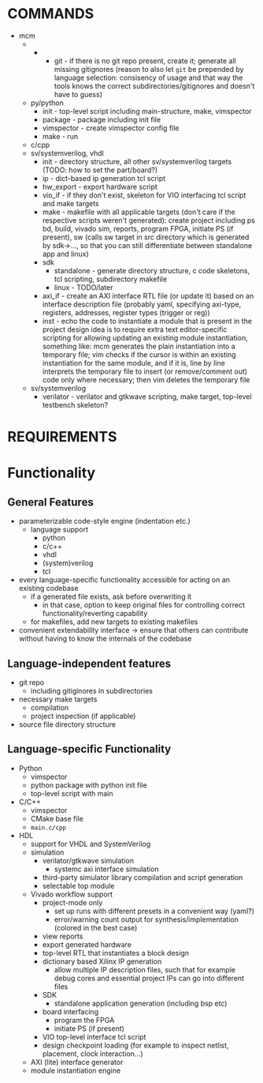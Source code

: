 # COMMANDS

* mcm
    * *
        * git           - if there is no git repo present, create it; generate 
          all missing gitignores (reason to also let `git` be prepended by 
          language selection: consisency of usage and that way the tools knows 
          the correct subdirectories/gitignores and doesn't have to guess)
    * py/python
        * init      - top-level script including main-structure, make, 
          vimspector
        * package   - package including init file
        * vimspector - create vimspector config file
        * make      - run
    * c/cpp
    * sv/systemverilog, vhdl
        * init      - directory structure, all other sv/systemverilog targets 
          (TODO: how to set the part/board?)
        * ip        - dict-based ip generation tcl script
        * hw_export - export hardware script
        * vio_if    - if they don't exist, skeleton for VIO interfacing tcl 
          script and make targets
        * make      - makefile with all applicable targets (don't care if the 
          respective scripts weren't generated): create project including ps bd, 
          build, vivado sim, reports, program FPGA, initiate PS (if present), sw 
          (calls sw target in src directory which is generated by sdk->..., so 
          that you can still differentiate between standalone app and linux)
        * sdk
            * standalone - generate directory structure, c code skeletons, tcl 
              scripting, subdirectory makefile
            * linux - TODO/later
        * axi_if    - create an AXI interface RTL file (or update it) based on 
          an interface description file (probably yaml, specifying axi-type, 
          registers, addresses, register types (trigger or reg))
        * inst      - echo the code to instantiate a module that is present in 
          the project
                    design idea is to require extra text editor-specific 
                    scripting for allowing updating an existing module 
                    instantiation, something like: mcm generates the plain 
                    instantiation into a temporary file; vim checks if the 
                    cursor is within an existing instantiation for the same 
                    module, and if it is, line by line interprets the temporary 
                    file to insert (or remove/comment out) code only where 
                    necessary; then vim deletes the temporary file
    * sv/systemverilog
        * verilator - verilator and gtkwave scripting, make target, top-level 
          testbench skeleton?

# REQUIREMENTS

# Functionality

## General Features

* parameterizable code-style engine (indentation etc.)
    * language support
        * python
        * c/c++
        * vhdl
        * (system)verilog
        * tcl
* every language-specific functionality accessible for acting on an existing 
  codebase
    * if a generated file exists, ask before overwriting it
        * in that case, option to keep original files for controlling correct 
          functionality/reverting capability
    * for makefiles, add new targets to existing makefiles
* convenient extendability interface -> ensure that others can contribute 
  without having to know the internals of the codebase

## Language-independent features
* git repo
    * including gitiginores in subdirectories
* necessary make targets
    * compilation
    * project inspection (if applicable)
* source file directory structure

## Language-specific Functionality

* Python
    * vimspector
    * python package with python init file
    * top-level script with main
* C/C++
    * vimspector
    * CMake base file
    * ```main.c/cpp```
* HDL
    * support for VHDL and SystemVerilog
    * simulation
        * verilator/gtkwave simulation
            * systemc axi interface simulation
        * third-party simulator library compilation and script generation
        * selectable top module
    * Vivado workflow support
        * project-mode only
            * set up runs with different presets in a convenient way (yaml?)
            * error/warning count output for synthesis/implementation (colored 
              in the best case)
        * view reports
        * export generated hardware
        * top-level RTL that instantiates a block design
        * dictionary based Xilinx IP generation
            * allow multiple IP description files, such that for example debug 
              cores and essential project IPs can go into different files
        * SDK
            * standalone application generation (including bsp etc)
        * board interfacing
            * program the FPGA
            * initiate PS (if present)
        * VIO top-level interface tcl script
        * design checkpoint loading (for example to inspect netlist, placement, 
          clock interaction...)
    * AXI (lite) interface generator
    * module instantiation engine
